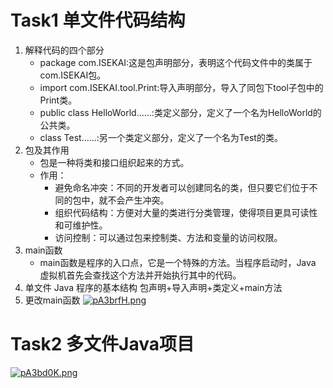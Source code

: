 # Task1 单文件代码结构
1. 解释代码的四个部分
    - package com.ISEKAI:这是包声明部分，表明这个代码文件中的类属于com.ISEKAI包。
    - import com.ISEKAI.tool.Print:导入声明部分，导入了同包下tool子包中的Print类。
    - public class HelloWorld……:类定义部分，定义了一个名为HelloWorld的公共类。
    - class Test……:另一个类定义部分，定义了一个名为Test的类。
2. 包及其作用
    - 包是一种将类和接口组织起来的方式。
    - 作用：
        - 避免命名冲突：不同的开发者可以创建同名的类，但只要它们位于不同的包中，就不会产生冲突。
        - 组织代码结构：方便对大量的类进行分类管理，使得项目更具可读性和可维护性。
        - 访问控制：可以通过包来控制类、方法和变量的访问权限。
3. main函数
    - main函数是程序的入口点，它是一个特殊的方法。当程序启动时，Java 虚拟机首先会查找这个方法并开始执行其中的代码。
4. 单文件 Java 程序的基本结构
    包声明+导入声明+类定义+main方法
5. 更改main函数
   [![pA3brfH.png](https://s21.ax1x.com/2024/10/03/pA3brfH.png)](https://imgse.com/i/pA3brfH)
# Task2 多文件Java项目
[![pA3bd0K.png](https://s21.ax1x.com/2024/10/03/pA3bd0K.png)](https://imgse.com/i/pA3bd0K)
